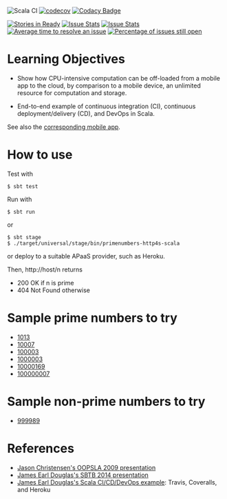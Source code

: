 ![Scala CI](https://github.com/LoyolaChicagoCode/primenumbers-http4s-scala/workflows/Scala%20CI/badge.svg)
[![codecov](https://codecov.io/gh/LoyolaChicagoCode/primenumbers-http4s-scala/branch/master/graph/badge.svg)](https://codecov.io/gh/LoyolaChicagoCode/primenumbers-http4s-scala)
[![Codacy Badge](https://api.codacy.com/project/badge/Grade/a3090cda0e2b48ddb9a8609fc763d741)](https://www.codacy.com/app/laufer/primenumbers-http4s-scala)

[![Stories in Ready](https://badge.waffle.io/LoyolaChicagoCode/primenumbers-http4s-scala.png?label=ready&title=Ready)](http://waffle.io/LoyolaChicagoCode/primenumbers-http4s-scala)
[![Issue Stats](http://issuestats.com/github/LoyolaChicagoCode/primenumbers-http4s-scala/badge/pr)](http://issuestats.com/github/LoyolaChicagoCode/primenumbers-http4s-scala)
[![Issue Stats](http://issuestats.com/github/LoyolaChicagoCode/primenumbers-http4s-scala/badge/issue)](http://issuestats.com/github/LoyolaChicagoCode/primenumbers-http4s-scala)
[![Average time to resolve an issue](http://isitmaintained.com/badge/resolution/LoyolaChicagoCode/primenumbers-http4s-scala.svg)](http://isitmaintained.com/project/LoyolaChicagoCode/primenumbers-http4s-scala "Average time to resolve an issue")
[![Percentage of issues still open](http://isitmaintained.com/badge/open/LoyolaChicagoCode/primenumbers-http4s-scala.svg)](http://isitmaintained.com/project/LoyolaChicagoCode/primenumbers-http4s-scala "Percentage of issues still open")


# Learning Objectives

- Show how CPU-intensive computation can be off-loaded from a mobile app to
  the cloud, by comparison to a mobile device, an unlimited resource for
  computation and storage.

- End-to-end example of continuous integration (CI), continuous
  deployment/delivery (CD), and DevOps in Scala.

See also the
[corresponding mobile app](https://github.com/LoyolaChicagoCode/primenumbers-android-scala).

# How to use

Test with

    $ sbt test

Run with

    $ sbt run

or

    $ sbt stage
	$ ./target/universal/stage/bin/primenumbers-http4s-scala

or deploy to a suitable APaaS provider, such as Heroku.

Then, http://host/n returns

- 200 OK if n is prime
- 404 Not Found otherwise

# Sample prime numbers to try

- [1013](http://laufer-primechecker.herokuapp.com/1013)
- [10007](http://laufer-primechecker.herokuapp.com/10007)
- [100003](http://laufer-primechecker.herokuapp.com/100003)
- [1000003](http://laufer-primechecker.herokuapp.com/1000003)
- [10000169](http://laufer-primechecker.herokuapp.com/10000169)
- [100000007](http://laufer-primechecker.herokuapp.com/100000007)

# Sample non-prime numbers to try

- [999989](http://laufer-primechecker.herokuapp.com/999989)

# References

- [Jason Christensen's OOPSLA 2009 presentation](http://www.slideshare.net/jasonc411/oopsla-2009-combining-rest-and-cloud-a-practitioners-report)
- [James Earl Douglas's SBTB 2014 presentation](https://www.youtube.com/watch?v=sZYAFWTyOlE)
- [James Earl Douglas's Scala CI/CD/DevOps example](https://github.com/earldouglas/scala-cd): Travis, Coveralls, and Heroku
